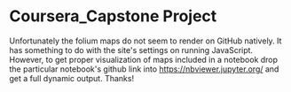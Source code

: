 # Coursera_Capstone Project
Unfortunately the folium maps do not seem to render on GitHub natively. It has something to do with the site's settings on running JavaScript. However, to get proper visualization of maps included in a notebook drop the particular notebook's github link into https://nbviewer.jupyter.org/ and get a full dynamic output. Thanks!
